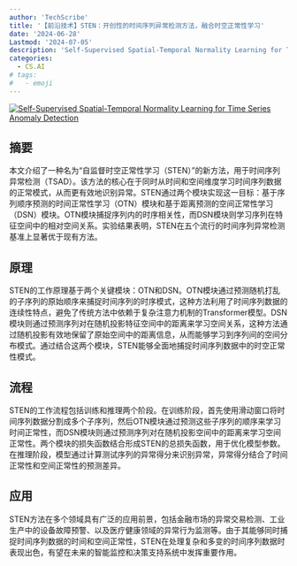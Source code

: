 ```yaml
---
author: 'TechScribe'
title: '【前沿技术】STEN：开创性的时间序列异常检测方法，融合时空正常性学习'
date: '2024-06-28'
Lastmod: '2024-07-05'
description: 'Self-Supervised Spatial-Temporal Normality Learning for Time Series Anomaly Detection'
categories:
  - CS.AI
# tags:
#   - emoji
---
```


[![Self-Supervised Spatial-Temporal Normality Learning for Time Series Anomaly Detection](https://arxiv-research-1301205113.cos.ap-guangzhou.myqcloud.com/images/2406.19770v1.pdf_0.jpg)](https://arxiv.org/abs/2406.19770v1)

## 摘要

本文介绍了一种名为“自监督时空正常性学习（STEN）”的新方法，用于时间序列异常检测（TSAD）。该方法的核心在于同时从时间和空间维度学习时间序列数据的正常模式，从而更有效地识别异常。STEN通过两个模块实现这一目标：基于序列顺序预测的时间正常性学习（OTN）模块和基于距离预测的空间正常性学习（DSN）模块。OTN模块捕捉序列内的时序相关性，而DSN模块则学习序列在特征空间中的相对空间关系。实验结果表明，STEN在五个流行的时间序列异常检测基准上显著优于现有方法。<!--more-->

## 原理

STEN的工作原理基于两个关键模块：OTN和DSN。OTN模块通过预测随机打乱的子序列的原始顺序来捕捉时间序列的时序模式，这种方法利用了时间序列数据的连续性特点，避免了传统方法中依赖于复杂注意力机制的Transformer模型。DSN模块则通过预测序列对在随机投影特征空间中的距离来学习空间关系，这种方法通过随机投影有效地保留了原始空间中的距离信息，从而能够学习到序列间的空间分布模式。通过结合这两个模块，STEN能够全面地捕捉时间序列数据中的时空正常性模式。

## 流程

STEN的工作流程包括训练和推理两个阶段。在训练阶段，首先使用滑动窗口将时间序列数据分割成多个子序列，然后OTN模块通过预测这些子序列的顺序来学习时间正常性，而DSN模块则通过预测序列对在随机投影空间中的距离来学习空间正常性。两个模块的损失函数结合形成STEN的总损失函数，用于优化模型参数。在推理阶段，模型通过计算测试序列的异常得分来识别异常，异常得分结合了时间正常性和空间正常性的预测差异。

## 应用

STEN方法在多个领域具有广泛的应用前景，包括金融市场的异常交易检测、工业生产中的设备故障预警、以及医疗健康领域的异常行为监测等。由于其能够同时捕捉时间序列数据的时间和空间正常性，STEN在处理复杂和多变的时间序列数据时表现出色，有望在未来的智能监控和决策支持系统中发挥重要作用。